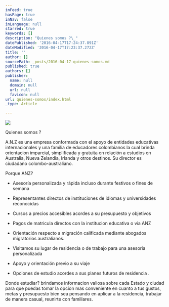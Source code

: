 ```yaml
---
inFeed: true
hasPage: true
inNav: false
inLanguage: null
starred: true
keywords: []
description: "Quienes somos ?\_"
datePublished: '2016-04-17T17:24:37.891Z'
dateModified: '2016-04-17T17:23:37.272Z'
title: ''
author: []
sourcePath: _posts/2016-04-17-quienes-somos.md
published: true
authors: []
publisher:
  name: null
  domain: null
  url: null
  favicon: null
url: quienes-somos/index.html
_type: Article

---
```

![](https://the-grid-user-content.s3-us-west-2.amazonaws.com/cae9a9dd-2c5c-4a9b-8c81-fdd2e5157a0a.jpg)

Quienes somos ? 

A.N.Z es una empresa conformada con el apoyo de entidades educativas internacionales y una familia de educadores colombianos la cual brinda orientacion imparcial, simplificada y gratuita en relación a estudios en Australia, Nueva Zelandia, Irlanda y otros destinos.  Su director es ciudadano colombo-australiano. 

Porque ANZ?

- Asesoría personalizada y rápida
incluso durante festivos o fines de semana

- Representantes directos de instituciones de idiomas y universidades reconocidas 

- Cursos a precios accesibles acordes a su presupuesto y objetivos 

- Pagos de matricula directos con la institucion educativa o  via ANZ 

- Orientación respecto a migración calificada mediante abogados migratorios australianos. 

- Visitamos su lugar de residencia o de trabajo para una asesoria personalizada 

- Apoyo y orientación previo a su viaje 

- Opciones de estudio acordes a sus planes futuros de residencia . 

Donde estudiar?  brindamos informacion valiosa sobre cada Estado y ciudad para que puedas tomar la opcion mas conveniente en cuanto a tus gustos, metas y presupuesto bien sea pensando en aplicar a la residencia, trabajar de manera casual, reunirte con familiares.